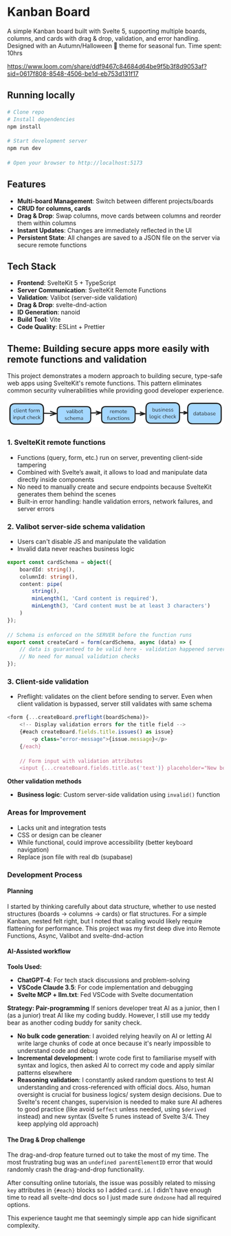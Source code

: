 # Kanban Board

A simple Kanban board built with Svelte 5, supporting multiple boards, columns, and cards with drag & drop, validation, and error handling.
Designed with an Autumn/Halloween 🎃 theme for seasonal fun. Time spent: 10hrs

https://www.loom.com/share/ddf9467c84684d64be9f5b3f8d9053af?sid=0617f808-8548-4506-be1d-eb753d131f17

## Running locally

```bash
# Clone repo
# Install dependencies
npm install

# Start development server
npm run dev

# Open your browser to http://localhost:5173
```

## Features

- **Multi-board Management**: Switch between different projects/boards
- **CRUD for columns, cards**
- **Drag & Drop**: Swap columns, move cards between columns and reorder them within columns
- **Instant Updates**: Changes are immediately reflected in the UI
- **Persistent State**: All changes are saved to a JSON file on the server via secure remote functions

## Tech Stack

- **Frontend**: SvelteKit 5 + TypeScript
- **Server Communication**: SvelteKit Remote Functions
- **Validation**: Valibot (server-side validation)
- **Drag & Drop**: svelte-dnd-action
- **ID Generation**: nanoid
- **Build Tool**: Vite
- **Code Quality**: ESLint + Prettier

## Theme: Building secure apps more easily with remote functions and validation

This project demonstrates a modern approach to building secure, type-safe web apps using SvelteKit's remote functions. This pattern eliminates common security vulnerabilities while providing good developer experience.

![security diagram](./flow.png)

### 1. SvelteKit remote functions

- Functions (query, form, etc.) run on server, preventing client-side tampering
- Combined with Svelte’s await, it allows to load and manipulate data directly inside components
- No need to manually create and secure endpoints because SvelteKit generates them behind the scenes
- Built-in error handling: handle validation errors, network failures, and server errors

### 2. Valibot server-side schema validation

- Users can't disable JS and manipulate the validation
- Invalid data never reaches business logic

```typescript
export const cardSchema = object({
	boardId: string(),
	columnId: string(),
	content: pipe(
		string(),
		minLength(1, 'Card content is required'),
		minLength(3, 'Card content must be at least 3 characters')
	)
});

// Schema is enforced on the SERVER before the function runs
export const createCard = form(cardSchema, async (data) => {
	// data is guaranteed to be valid here - validation happened server-side
	// No need for manual validation checks
});
```

### 3. Client-side validation

- Preflight: validates on the client before sending to server. Even when client validation is bypassed, server still validates with same schema

```typescript
<form {...createBoard.preflight(boardSchema)}>
    <!-- Display validation errors for the title field -->
    {#each createBoard.fields.title.issues() as issue}
        <p class="error-message">{issue.message}</p>
    {/each}

    // Form input with validation attributes
    <input {...createBoard.fields.title.as('text')} placeholder="New board title" required />
```

**Other validation methods**

- **Business logic**: Custom server-side validation using `invalid()` function

### Areas for Improvement

- Lacks unit and integration tests
- CSS or design can be cleaner
- While functional, could improve accessibility (better keyboard navigation)
- Replace json file with real db (supabase)

### Development Process

#### Planning

I started by thinking carefully about data structure, whether to use nested structures (boards → columns → cards) or flat structures. For a simple Kanban, nested felt right, but I noted that scaling would likely require flattening for performance.
This project was my first deep dive into Remote Functions, Async, Valibot and svelte-dnd-action

#### AI-Assisted workflow

**Tools Used:**

- **ChatGPT-4**: For tech stack discussions and problem-solving
- **VSCode Claude 3.5**: For code implementation and debugging
- **Svelte MCP + llm.txt**: Fed VSCode with Svelte documentation

**Strategy: Pair-programming**
If seniors developer treat AI as a junior, then I (as a junior) treat AI like my coding buddy. However, I still use my teddy bear as another coding buddy for sanity check.

- **No bulk code generation**: I avoided relying heavily on AI or letting AI write large chunks of code at once because it's nearly impossible to understand code and debug
- **Incremental development**: I wrote code first to familiarise myself with syntax and logics, then asked AI to correct my code and apply similar patterns elsewhere
- **Reasoning validation**: I constantly asked random questions to test AI understanding and cross-referenced with official docs. Also, human oversight is crucial for business logics/ system design decisions. Due to Svelte's recent changes, supervision is needed to make sure AI adheres to good practice (like avoid `$effect` unless needed, using `$derived` instead) and new syntax (Svelte 5 runes instead of Svelte 3/4. They keep applying old approach)

#### The Drag & Drop challenge

The drag-and-drop feature turned out to take the most of my time. The most frustrating bug was an `undefined parentElementID` error that would randomly crash the drag-and-drop functionality.

After consulting online tutorials, the issue was possibly related to missing `key` attributes in `{#each}` blocks so I added `card.id`. I didn't have enough time to read all svelte-dnd docs so I just made sure `dndzone` had all required options.

This experience taught me that seemingly simple app can hide significant complexity.
